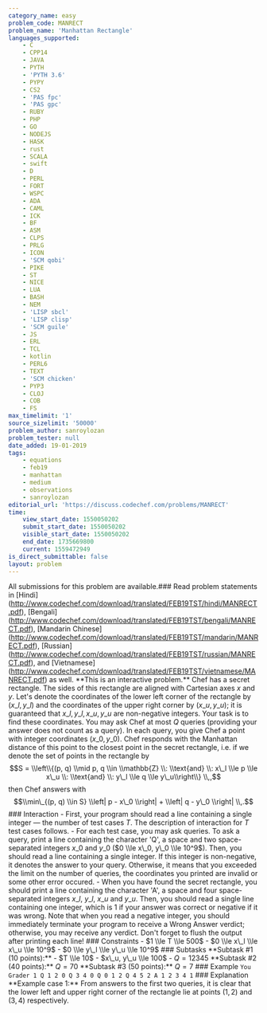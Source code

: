 ```yaml
---
category_name: easy
problem_code: MANRECT
problem_name: 'Manhattan Rectangle'
languages_supported:
    - C
    - CPP14
    - JAVA
    - PYTH
    - 'PYTH 3.6'
    - PYPY
    - CS2
    - 'PAS fpc'
    - 'PAS gpc'
    - RUBY
    - PHP
    - GO
    - NODEJS
    - HASK
    - rust
    - SCALA
    - swift
    - D
    - PERL
    - FORT
    - WSPC
    - ADA
    - CAML
    - ICK
    - BF
    - ASM
    - CLPS
    - PRLG
    - ICON
    - 'SCM qobi'
    - PIKE
    - ST
    - NICE
    - LUA
    - BASH
    - NEM
    - 'LISP sbcl'
    - 'LISP clisp'
    - 'SCM guile'
    - JS
    - ERL
    - TCL
    - kotlin
    - PERL6
    - TEXT
    - 'SCM chicken'
    - PYP3
    - CLOJ
    - COB
    - FS
max_timelimit: '1'
source_sizelimit: '50000'
problem_author: sanroylozan
problem_tester: null
date_added: 19-01-2019
tags:
    - equations
    - feb19
    - manhattan
    - medium
    - observations
    - sanroylozan
editorial_url: 'https://discuss.codechef.com/problems/MANRECT'
time:
    view_start_date: 1550050202
    submit_start_date: 1550050202
    visible_start_date: 1550050202
    end_date: 1735669800
    current: 1559472949
is_direct_submittable: false
layout: problem
---
```

All submissions for this problem are available.\### Read problem statements in \[Hindi\](http://www.codechef.com/download/translated/FEB19TST/hindi/MANRECT.pdf), \[Bengali\](http://www.codechef.com/download/translated/FEB19TST/bengali/MANRECT.pdf), \[Mandarin Chinese\](http://www.codechef.com/download/translated/FEB19TST/mandarin/MANRECT.pdf), \[Russian\](http://www.codechef.com/download/translated/FEB19TST/russian/MANRECT.pdf), and \[Vietnamese\](http://www.codechef.com/download/translated/FEB19TST/vietnamese/MANRECT.pdf) as well. \*\*This is an interactive problem.\*\* Chef has a secret rectangle. The sides of this rectangle are aligned with Cartesian axes $x$ and $y$. Let's denote the coordinates of the lower left corner of the rectangle by $(x\_l, y\_l)$ and the coordinates of the upper right corner by $(x\_u, y\_u)$; it is guaranteed that $x\_l, y\_l, x\_u, y\_u$ are non-negative integers. Your task is to find these coordinates. You may ask Chef at most $Q$ queries (providing your answer does not count as a query). In each query, you give Chef a point with integer coordinates $(x\_0, y\_0)$. Chef responds with the Manhattan distance of this point to the closest point in the secret rectangle, i.e. if we denote the set of points in the rectangle by $$S = \\left\\{(p, q) \\mid p, q \\in \\mathbb{Z} \\: \\text{and} \\: x\_l \\le p \\le x\_u \\: \\text{and} \\: y\_l \\le q \\le y\_u\\right\\} \\,,$$ then Chef answers with $$\\min\_{(p, q) \\in S} \\left| p - x\_0 \\right| + \\left| q - y\_0 \\right| \\,.$$ ### Interaction - First, your program should read a line containing a single integer ― the number of test cases $T$. The description of interaction for $T$ test cases follows. - For each test case, you may ask queries. To ask a query, print a line containing the character 'Q', a space and two space-separated integers $x\_0$ and $y\_0$ ($0 \\le x\_0, y\_0 \\le 10^9$). Then, you should read a line containing a single integer. If this integer is non-negative, it denotes the answer to your query. Otherwise, it means that you exceeded the limit on the number of queries, the coordinates you printed are invalid or some other error occured. - When you have found the secret rectangle, you should print a line containing the character 'A', a space and four space-separated integers $x\_l$, $y\_l$, $x\_u$ and $y\_u$. Then, you should read a single line containing one integer, which is $1$ if your answer was correct or negative if it was wrong. Note that when you read a negative integer, you should immediately terminate your program to receive a Wrong Answer verdict; otherwise, you may receive any verdict. Don't forget to flush the output after printing each line! ### Constraints - $1 \\le T \\le 500$ - $0 \\le x\_l \\le x\_u \\le 10^9$ - $0 \\le y\_l \\le y\_u \\le 10^9$ ### Subtasks \*\*Subtask #1 (10 points):\*\* - $T \\le 10$ - $x\_u, y\_u \\le 100$ - $Q = 12345$ \*\*Subtask #2 (40 points):\*\* $Q = 70$ \*\*Subtask #3 (50 points):\*\* $Q = 7$ ### Example ``` You Grader 1 Q 1 2 0 Q 3 4 0 Q 0 1 2 Q 4 5 2 A 1 2 3 4 1 ``` ### Explanation \*\*Example case 1:\*\* From answers to the first two queries, it is clear that the lower left and upper right corner of the rectangle lie at points $(1, 2)$ and $(3, 4)$ respectively.
